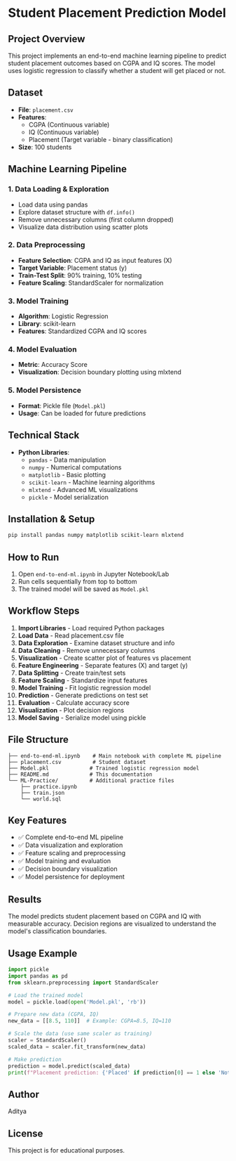 # Student Placement Prediction Model

## Project Overview
This project implements an end-to-end machine learning pipeline to predict student placement outcomes based on CGPA and IQ scores. The model uses logistic regression to classify whether a student will get placed or not.

## Dataset
- **File**: `placement.csv`
- **Features**: 
  - CGPA (Continuous variable)
  - IQ (Continuous variable) 
  - Placement (Target variable - binary classification)
- **Size**: 100 students

## Machine Learning Pipeline

### 1. Data Loading & Exploration
- Load data using pandas
- Explore dataset structure with `df.info()`
- Remove unnecessary columns (first column dropped)
- Visualize data distribution using scatter plots

### 2. Data Preprocessing
- **Feature Selection**: CGPA and IQ as input features (X)
- **Target Variable**: Placement status (y)
- **Train-Test Split**: 90% training, 10% testing
- **Feature Scaling**: StandardScaler for normalization

### 3. Model Training
- **Algorithm**: Logistic Regression
- **Library**: scikit-learn
- **Features**: Standardized CGPA and IQ scores

### 4. Model Evaluation
- **Metric**: Accuracy Score
- **Visualization**: Decision boundary plotting using mlxtend

### 5. Model Persistence
- **Format**: Pickle file (`Model.pkl`)
- **Usage**: Can be loaded for future predictions

## Technical Stack
- **Python Libraries**:
  - `pandas` - Data manipulation
  - `numpy` - Numerical computations
  - `matplotlib` - Basic plotting
  - `scikit-learn` - Machine learning algorithms
  - `mlxtend` - Advanced ML visualizations
  - `pickle` - Model serialization

## Installation & Setup
```bash
pip install pandas numpy matplotlib scikit-learn mlxtend
```

## How to Run
1. Open `end-to-end-ml.ipynb` in Jupyter Notebook/Lab
2. Run cells sequentially from top to bottom
3. The trained model will be saved as `Model.pkl`

## Workflow Steps
1. **Import Libraries** - Load required Python packages
2. **Load Data** - Read placement.csv file
3. **Data Exploration** - Examine dataset structure and info
4. **Data Cleaning** - Remove unnecessary columns
5. **Visualization** - Create scatter plot of features vs placement
6. **Feature Engineering** - Separate features (X) and target (y)
7. **Data Splitting** - Create train/test sets
8. **Feature Scaling** - Standardize input features
9. **Model Training** - Fit logistic regression model
10. **Prediction** - Generate predictions on test set
11. **Evaluation** - Calculate accuracy score
12. **Visualization** - Plot decision regions
13. **Model Saving** - Serialize model using pickle

## File Structure
```
├── end-to-end-ml.ipynb    # Main notebook with complete ML pipeline
├── placement.csv          # Student dataset
├── Model.pkl             # Trained logistic regression model
├── README.md             # This documentation
└── ML-Practice/          # Additional practice files
    ├── practice.ipynb
    ├── train.json
    └── world.sql
```

## Key Features
- ✅ Complete end-to-end ML pipeline
- ✅ Data visualization and exploration
- ✅ Feature scaling and preprocessing
- ✅ Model training and evaluation
- ✅ Decision boundary visualization
- ✅ Model persistence for deployment

## Results
The model predicts student placement based on CGPA and IQ with measurable accuracy. Decision regions are visualized to understand the model's classification boundaries.

## Usage Example
```python
import pickle
import pandas as pd
from sklearn.preprocessing import StandardScaler

# Load the trained model
model = pickle.load(open('Model.pkl', 'rb'))

# Prepare new data (CGPA, IQ)
new_data = [[8.5, 110]]  # Example: CGPA=8.5, IQ=110

# Scale the data (use same scaler as training)
scaler = StandardScaler()
scaled_data = scaler.fit_transform(new_data)

# Make prediction
prediction = model.predict(scaled_data)
print(f"Placement prediction: {'Placed' if prediction[0] == 1 else 'Not Placed'}")
```

## Author
Aditya

## License
This project is for educational purposes.

